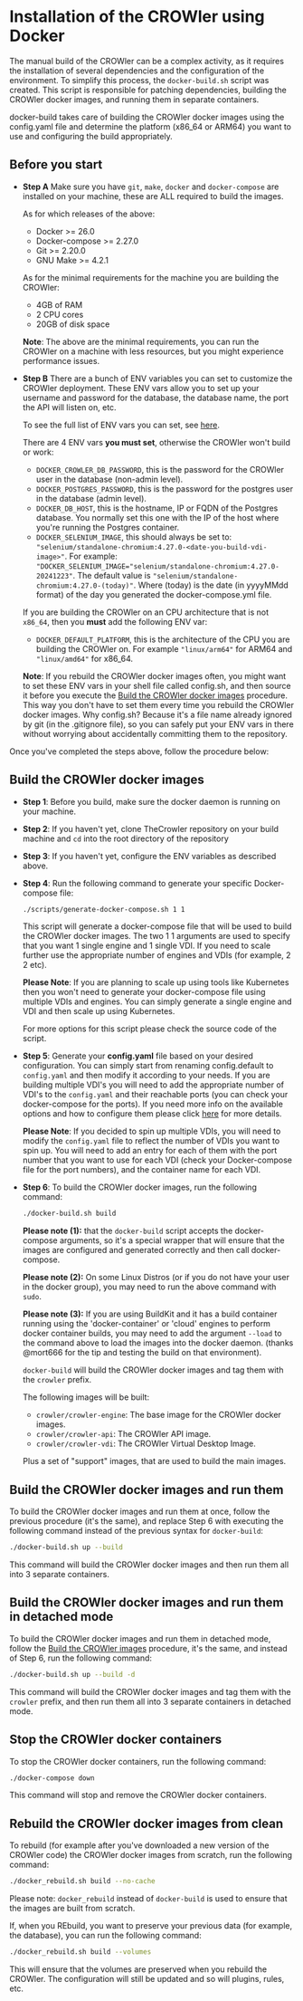 # Installation of the CROWler using Docker

The manual build of the CROWler can be a complex activity, as it requires the
installation of several dependencies and the configuration of the environment.
To simplify this process, the `docker-build.sh` script was created. This script
is responsible for patching dependencies, building the CROWler docker images,
and running them in separate containers.

docker-build takes care of building the CROWler docker images using the
config.yaml file and determine the platform (x86_64 or ARM64) you want to use
and configuring the build appropriately.

## Before you start

- **Step A** Make sure you have `git`, `make`, `docker` and `docker-compose`
  are installed on your machine, these are ALL required to build the images.

  As for which releases of the above:
  - Docker >= 26.0
  - Docker-compose >= 2.27.0
  - Git >= 2.20.0
  - GNU Make >= 4.2.1

  As for the minimal requirements for the machine you are building the CROWler:
  - 4GB of RAM
  - 2 CPU cores
  - 20GB of disk space

  **Note**: The above are the minimal requirements, you can run the CROWler on
  a machine with less resources, but you might experience performance issues.

- **Step B** There are a bunch of ENV variables you can set to
  customize the CROWler deployment. These ENV vars allow you to set up your
  username and password for the database, the database name, the port the API
  will listen on, etc.

  To see the full list of ENV vars you can set, see [here](doc/env_vars.md).

  There are 4 ENV vars **you must set**, otherwise the CROWler won't build or
  work:

  - `DOCKER_CROWLER_DB_PASSWORD`, this is the password for the CROWler user in
    the database (non-admin level).
  - `DOCKER_POSTGRES_PASSWORD`, this is the password for the postgres user in
    the database (admin level).
  - `DOCKER_DB_HOST`, this is the hostname, IP or FQDN of the Postgres database.
    You normally set this one with the IP of the host where you're running the
    Postgres container.
  - `DOCKER_SELENIUM_IMAGE`, this should always be set to:
  `"selenium/standalone-chromium:4.27.0-<date-you-build-vdi-image>"`. For
  example:
  `"DOCKER_SELENIUM_IMAGE="selenium/standalone-chromium:4.27.0-20241223"`.
  The default value is `"selenium/standalone-chromium:4.27.0-(today)"`.
  Where (today) is the date (in yyyyMMdd format) of the day you generated the
  docker-compose.yml file.

  If you are building the CROWler on an CPU architecture that is not `x86_64`,
   then you **must** add the following ENV var:

  - `DOCKER_DEFAULT_PLATFORM`, this is the architecture of the CPU you are
   building the CROWler on. For example `"linux/arm64"` for ARM64 and
   `"linux/amd64"` for x86_64.

  **Note**: If you rebuild the CROWler docker images often, you might want to
  set these ENV vars in your shell file called config.sh, and then source it
  before you execute the [Build the CROWler docker images](#build-the-crowler-docker-images)
  procedure. This way you don't have to set them every time you rebuild the
  CROWler docker images. Why config.sh? Because it's a file name already ignored
  by git (in the .gitignore file), so you can safely put your ENV vars in there
  without worrying about accidentally committing them to the repository.

Once you've completed the steps above, follow the procedure below:

## Build the CROWler docker images

- **Step 1**: Before you build, make sure the docker daemon is running on your machine.

- **Step 2**: If you haven't yet, clone TheCrowler repository on your build
 machine and `cd` into the root directory of the repository

- **Step 3**: If you haven't yet, configure the ENV variables as described
 above.

- **Step 4**: Run the following command to generate your specific
 Docker-compose file:

  ```bash
  ./scripts/generate-docker-compose.sh 1 1
  ```

  This script will generate a docker-compose file that will be used to build
  the CROWler docker images. The two 1 1 arguments are used to specify that
  you want 1 single engine and 1 single VDI.
  If you need to scale further use the appropriate number of engines and VDIs
  (for example, 2 2 etc).

  **Please Note**: If you are planning to scale up using tools like Kubernetes
  then you won't need to generate your docker-compose file using multiple VDIs
  and engines. You can simply generate a single engine and VDI and then scale
  up using Kubernetes.

  For more options for this script please check the source code of the script.

- **Step 5**: Generate your **config.yaml** file based on your desired
  configuration. You can simply start from renaming config.default to
  `config.yaml` and then modify it according to your needs. If you are building
  multiple VDI's you will need to add the appropriate number of VDI's to the
  `config.yaml` and their reachable ports (you can check your docker-compose for
  the ports). If you need more info on the available options and how to
  configure them please click [here](./config_yaml.md) for more details.

  **Please Note**: If you decided to spin up multiple VDIs, you will need to
  modify the `config.yaml` file to reflect the number of VDIs you want to
  spin up. You will need to add an entry for each of them with the port
  number that you want to use for each VDI (check your Docker-compose file
  for the port numbers), and the container name for each VDI.

- **Step 6**: To build the CROWler docker images, run the following command:

  ```bash
  ./docker-build.sh build
  ```

  **Please note (1):** that the `docker-build` script accepts the docker-compose
  arguments, so it's a special wrapper that will ensure that the images are
  configured and generated correctly and then call docker-compose.

  **Please note (2):** On some Linux Distros (or if you do not have your user
  in the docker group), you may need to run the above command with `sudo`.

  **Please note (3):** If you are using BuildKit and it has a build container
  running using the 'docker-container' or 'cloud' engines to perform docker
  container builds, you may need to add the argument `--load` to the command
  above to load the images into the docker daemon. (thanks @mort666 for the
  tip and testing the build on that environment).

  `docker-build` will build the CROWler docker images and tag them with the
   `crowler` prefix.

  The following images will be built:

  - `crowler/crowler-engine`: The base image for the CROWler docker images.
  - `crowler/crowler-api`: The CROWler API image.
  - `crowler/crowler-vdi`: The CROWler Virtual Desktop Image.

  Plus a set of "support" images, that are used to build the main images.

## Build the CROWler docker images and run them

To build the CROWler docker images and run them at once, follow the previous
procedure (it's the same), and replace Step 6 with executing the following
command instead of the previous syntax for `docker-build`:

```bash
./docker-build.sh up --build
```

This command will build the CROWler docker images and then run them all into 3
separate containers.

## Build the CROWler docker images and run them in detached mode

To build the CROWler docker images and run them in detached mode, follow the
[Build the CROWler images](#build-the-crowler-docker-images) procedure, it's
the same, and instead of Step 6, run the following command:

```bash
./docker-build.sh up --build -d
```

This command will build the CROWler docker images and tag them with the
`crowler` prefix, and then run them all into 3 separate containers in
detached mode.

## Stop the CROWler docker containers

To stop the CROWler docker containers, run the following command:

```bash
./docker-compose down
```

This command will stop and remove the CROWler docker containers.

## Rebuild the CROWler docker images from clean

To rebuild (for example after you've downloaded a new version of the CROWler
code) the CROWler docker images from scratch, run the following command:

```bash
./docker_rebuild.sh build --no-cache
```

Please note: `docker_rebuild` instead of `docker-build` is used to ensure that
the images are built from scratch.

If, when you REbuild, you want to preserve your previous data (for example, the
database), you can run the following command:

```bash
./docker_rebuild.sh build --volumes
```

This will ensure that the volumes are preserved when you rebuild the CROWler.
The configuration will still be updated and so will plugins, rules, etc.
